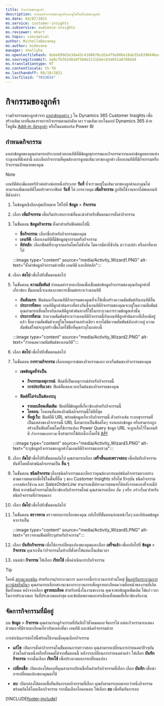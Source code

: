 ```yaml
---
title: กิจกรรมของลูกค้า
description: กำหนดกิจกรรมของลูกค้าและดูในไทม์ไลน์ของลูกค้า
ms.date: 04/07/2021
ms.service: customer-insights
ms.subservice: audience-insights
ms.reviewer: mhart
ms.topic: conceptual
author: MichelleDevaney
ms.author: midevane
manager: shellyha
ms.openlocfilehash: 6ebe899d3e3da43c4108678cd2e4f9a986e18ab35e839044becab4619adb0f14
ms.sourcegitcommit: aa0cfbf6240a9f560e3131bdec63e051a8786dd4
ms.translationtype: HT
ms.contentlocale: th-TH
ms.lasthandoff: 08/10/2021
ms.locfileid: "7033654"
---
```

# <a name="customer-activities"></a>กิจกรรมของลูกค้า

รวมกิจกรรมของลูกค้าจาก [แหล่งข้อมูลต่าง ๆ](data-sources.md) ใน Dynamics 365 Customer Insights เพื่อสร้างเส้นเวลาที่แสดงรายการกิจกรรมตามลำดับเวลา รวมเส้นเวลาในแอป Dynamics 365 ด้วยโซลูชัน [Add-in บัตรลูกค้า](customer-card-add-in.md) หรือในแดชบอร์ด Power BI

## <a name="define-an-activity"></a>กำหนดกิจกรรม

แหล่งข้อมูลของคุณสามารถประกอบด้วยเอนทิตีที่มีข้อมูลธุรกรรมและกิจกรรมจากแหล่งข้อมูลหลายแห่ง ระบุเอนทิตีเหล่านี้ และเลือกกิจกรรมที่คุณต้องการดูบนเส้นเวลาของลูกค้า เลือกเอนทิตีที่มีกิจกรรมหรือกิจกรรมเป้าหมายของคุณ

> [!NOTE]
> เอนทิตีต้องมีแอตทริบิวต์อย่างน้อยหนึ่งประเภท **วันที่** ที่จะรวมอยู่ในเส้นเวลาของลูกค้าและคุณไม่สามารถเพิ่มเอนทิตีโดยปราศจากฟิลด์ **วันที่** ได้ การควบคุม **เพิ่มกิจกรรม** ถูกปิดใช้งานหากไม่พบเอนทิตีดังกล่าว

1. ในข้อมูลเชิงลึกกลุ่มเป้าหมาย ให้ไปที่ **ข้อมูล** > **กิจกรรม**

1. เลือก **เพิ่มกิจกรรม** เพื่อเริ่มประสบการณ์ที่แนะนำสำหรับขั้นตอนการตั้งค่ากิจกรรม

1. ในขั้นตอน **ข้อมูลกิจกรรม** ตั้งค่าสำหรับฟิลด์ต่อไปนี้:

   - **ชื่อกิจกรรม**: เลือกชื่อสำหรับกิจกรรมของคุณ
   - **เอนทิตี**: เลือกเอนทิตีที่มีข้อมูลธุรกรรมหรือกิจกรรม
   - **คีย์หลัก**: เลือกฟิลด์ที่ระบุเรกคอร์ดโดยไม่ซ้ำกัน ไม่ควรมีค่าที่ซ้ำกัน ค่าว่างเปล่า หรือค่าที่หายไป

   :::image type="content" source="media/Activity_Wizard1.PNG" alt-text="ตั้งค่าข้อมูลกิจกรรมด้วยชื่อ เอนทิตี และคีย์หลัก":::

1. เลือก **ต่อไป** เพื่อไปยังขั้นตอนต่อไป

1. ในขั้นตอน **ความสัมพันธ์** กำหนดค่ารายละเอียดเพื่อเชื่อมต่อข้อมูลกิจกรรมของคุณกับลูกค้าที่เกี่ยวข้อง ขั้นตอนนี้จะแสดงภาพการเชื่อมต่อระหว่างเอนทิตี  

   - **อันดับแรก**: ฟิลด์นอกในเอนทิตีกิจกรรมของคุณที่จะใช้เพื่อสร้างความสัมพันธ์กับเอนทิตีอื่น
   - **ประการที่สอง**: เอนทิตีลูกค้าต้นทางที่ตรงกันซึ่งเอนทิตีกิจกรรมของคุณจะอยู่ในความสัมพันธ์ คุณสามารถเชื่อมโยงกับเอนทิตีลูกค้าต้นทางที่ใช้ในกระบวนการรวมข้อมูลเท่านั้น
   - **ประการที่สาม**: ถ้าความสัมพันธ์ระหว่างเอนทิตีกิจกรรมนี้กับเอนทิตีลูกค้าต้นทางที่เลือกมีอยู่แล้ว ชื่อความสัมพันธ์จะอยู่ในโหมดอ่านอย่างเดียว หากไม่มีความสัมพันธ์ดังกล่าวอยู่ ความสัมพันธ์ใหม่จะถูกสร้างขึ้นโดยใช้ชื่อที่คุณระบุในกล่องนี้

   :::image type="content" source="media/Activity_Wizard2.PNG" alt-text="กำหนดความสัมพันธ์ของเอนทิตี":::

1. เลือก **ต่อไป** เพื่อไปยังขั้นตอนต่อไป 

1. ในขั้นตอน **การรวมกิจกรรม** เลือกเหตุการณ์ของกิจกรรมและเวลาเริ่มต้นของกิจกรรมของคุณ 
   - **เขตข้อมูลที่จำเป็น**
      - **กิจกรรมเหตุการณ์**: ฟิลด์ที่เป็นเหตุการณ์สำหรับกิจกรรมนี้
      - **การประทับเวลา**: ฟิลด์ที่แสดงเวลาเริ่มต้นของกิจกรรมของคุณ

   - **ฟิลด์ที่ไม่จำเป็นต้องระบุ**
      - **รายละเอียดเพิ่มเติม**: ฟิลด์ที่มีข้อมูลที่เกี่ยวข้องสำหรับกิจกรรมนี้
      - **ไอคอน**: ไอคอนที่แสดงถึงชนิดกิจกรรมนี้ได้ดีที่สุด
      - **ที่อยู่เว็บ**: ฟิลด์ที่มี URL พร้อมข้อมูลเกี่ยวกับกิจกรรมนี้ ตัวอย่างเช่น ระบบธุรกรรมที่เป็นแหล่งของกิจกรรมนี้ URL นี้สามารถเป็นฟิลด์ใดๆ จากแหล่งข้อมูล หรือสามารถถูกสร้างเป็นฟิลด์ใหม่โดยใช้การแปลง Power Query ข้อมูล URL จะถูกเก็บไว้ในเอนทิตี *กิจกรรมแบบรวม* ซึ่งสามารถใช้ต่อเนื่องโดยใช้ [API](apis.md)
   
   :::image type="content" source="media/Activity_Wizard3.PNG" alt-text="ระบุข้อมูลกิจกรรมของลูกค้าในเอนทิตีกิจกรรมแบบรวม":::

1. เลือก **ถัดไป** เพื่อไปยังขั้นตอนถัดไป คุณสามารถเลือก **เสร็จสิ้นและตรวจสอบ** เพื่อบันทึกกิจกรรมทันทีโดยตั้งค่าชนิดกิจกรรมเป็น **อื่น ๆ** 

1. ในขั้นตอน **ชนิดกิจกรรม** เลือกชนิดกิจกรรมและเลือกว่าคุณต้องการแมปชนิดกิจกรรมบางอย่างตามความหมายเพื่อใช้ในพื้นที่อื่น ๆ ของ Customer Insights หรือไม่ ปัจจุบัน ชนิดกิจกรรม *การสมัครใช้งาน* และ *SalesOrderLine* สามารถแม็ปทางความหมายได้หลังจากตกลงที่จะแม็ปฟิลด์ หากชนิดกิจกรรมไม่เกี่ยวข้องกับกิจกรรมใหม่ คุณสามารถเลือก *อื่น ๆ* หรือ *สร้างใหม่* สำหรับชนิดกิจกรรมที่กำหนดเอง

1. เลือก **ถัดไป** เพื่อไปยังขั้นตอนถัดไป 

1. ในขั้นตอน **ตรวจทาน** ตรวจสอบการเลือกของคุณ กลับไปที่ขั้นตอนก่อนหน้าใดๆ และอัปเดตข้อมูล หากจำเป็น

   :::image type="content" source="media/Activity_Wizard5.PNG" alt-text="ตรวจทานฟิลด์ที่ระบุสำหรับกิจกรรม":::
   
1. เลือก **บันทึกกิจกรรม** เพื่อใช้การเปลี่ยนแปลงของคุณและเลือก **เสร็จแล้ว** เพื่อกลับไปที่ **ข้อมูล** > **กิจกรรม** คุณจะเห็นว่ากิจกรรมใดบ้างที่ตั้งค่าให้แสดงในเส้นเวลา 

1. บนหน้า **กิจกรรม** ให้เลือก **เรียกใช้** เพื่อดำเนินการกับกิจกรรม 

> [!TIP]
> โดยมี [สถานะหกชนิด](system.md#status-types) สำหรับงาน/กระบวนการ นอกจากนี้กระบวนการส่วนใหญ่ [ขึ้นอยู่กับกระบวนการดาวน์สตรีมอื่นๆ](system.md#refresh-policies) คุณสามารถเลือกสถานะของกระบวนการเพื่อดูรายละเอียดความคืบหน้าของงานที่เกิดขึ้นทั้งหมด หลังจากเลือก **ดูรายละเอียด** สำหรับหนึ่งในงานของงาน คุณจะพบข้อมูลเพิ่มเติม ได้แก่ เวลาในการประมวลผล วันที่ประมวลผลล่าสุด และข้อผิดพลาดและคำเตือนทั้งหมดที่เกี่ยวข้องกับงาน


## <a name="manage-existing-activities"></a>จัดการกิจกรรมที่มีอยู่

บน **ข้อมูล** > **กิจกรรม** คุณสามารถดูกิจกรรมที่บันทึกไว้ทั้งหมดและจัดการได้ แต่ละกิจกรรมจะแสดงด้วยแถวที่มีรายละเอียดเกี่ยวกับแหล่งที่มา เอนทิตี และชนิดกิจกรรมด้วย

การดำเนินการต่อไปนี้พร้อมใช้งานเมื่อคุณเลือกกิจกรรม 

- **แก้ไข**: เปิดการตั้งค่ากิจกรรมในขั้นตอนการตรวจสอบ คุณสามารถเปลี่ยนการกำหนดค่าปัจจุบันส่วนใดส่วนหนึ่งหรือทั้งหมดได้จากขั้นตอนนี้ หลังจากเปลี่ยนการกำหนดค่าแล้ว ให้เลือก **บันทึกกิจกรรม** จากนั้นเลือก **เรียกใช้** เพื่อประมวลผลการเปลี่ยนแปลง

- **เปลี่ยนชื่อ**: เปิดกล่องโต้ตอบที่คุณสามารถป้อนชื่ออื่นสำหรับกิจกรรมที่เลือก เลือก **บันทึก** เพื่อนำการเปลี่ยนแปลงของคุณมาใช้

- **ลบ**: เปิดกล่องโต้ตอบเพื่อยืนยันการลบกิจกรรมที่เลือก คุณยังสามารถลบมากกว่าหนึ่งกิจกรรมพร้อมกันได้โดยเลือกกิจกรรม จากนั้นเลือกไอคอนลบ ให้เลือก **ลบ** เพื่อยืนยันการลบ

[!INCLUDE[footer-include](../includes/footer-banner.md)]
